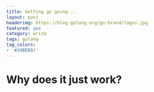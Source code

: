 ```yaml
---
title: Getting go going...
layout: post
headerimg: https://blog.golang.org/go-brand/logos.jpg
featured: yes
category: write
tags: golang
tag_colors: 
- '#29BEB0)'
---
```


# Why does it just work?
